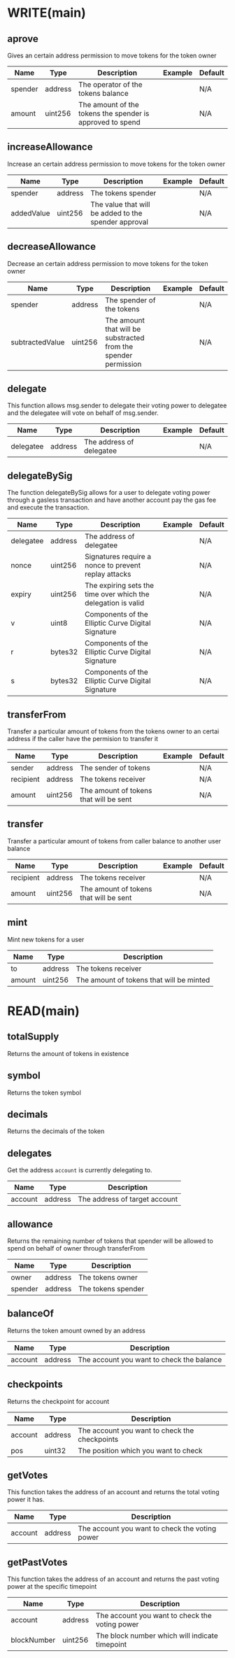 # WRITE(main)

## aprove
Gives an certain address permission to move tokens for the token owner

|Name|Type|Description|Example|Default|
|--- |---|---|---|---|
|spender|address|The operator of the tokens balance||N/A|
|amount|uint256|The amount of the tokens the spender is approved to spend||N/A|

## increaseAllowance
Increase an certain address permission to move tokens for the token owner

|Name|Type|Description|Example|Default|
|--- |---|---|---|---|
|spender|address|The tokens spender||N/A|
|addedValue|uint256|The value that will be added to the spender approval||N/A|

## decreaseAllowance
Decrease an certain address permission to move tokens for the token owner

|Name|Type|Description|Example|Default|
|--- |---|---|---|---|
|spender|address|The spender of the tokens||N/A|
|subtractedValue|uint256|The amount that will be substracted from the spender permission||N/A|

## delegate
This function allows msg.sender to delegate their voting power to delegatee and the delegatee will vote on behalf of msg.sender. 

|Name|Type|Description|Example|Default|
|--- |---|---|---|---|
|delegatee|address|The address of delegatee||N/A|


## delegateBySig
The function delegateBySig allows for a user to delegate voting power through a gasless transaction and have another account pay the gas fee and execute the transaction.

|Name|Type|Description|Example|Default|
|--- |---|---|---|---|
|delegatee|address|The address of delegatee||N/A|
|nonce|uint256|Signatures require a nonce to prevent replay attacks||N/A|
|expiry|uint256|The expiring sets the time over which the delegation is valid||N/A|
|v|uint8|Components of the Elliptic Curve Digital Signature||N/A|
|r|bytes32|Components of the Elliptic Curve Digital Signature||N/A|
|s|bytes32|Components of the Elliptic Curve Digital Signature||N/A|


## transferFrom
Transfer a particular amount of tokens from the tokens owner to an certai address if the caller have the permision to transfer it

|Name|Type|Description|Example|Default|
|--- |---|---|---|---|
|sender|address|The sender of tokens||N/A|
|recipient|address|The tokens receiver||N/A|
|amount|uint256|The amount of tokens that will be sent||N/A|


## transfer
Transfer a particular amount of tokens from caller balance to another user balance

|Name|Type|Description|Example|Default|
|--- |---|---|---|---|
|recipient|address|The tokens receiver||N/A|
|amount|uint256|The amount of tokens that will be sent||N/A|

## mint
Mint new tokens for a user

|Name|Type|Description|
|--- |---|---|
|to|address|The tokens receiver|
|amount|uint256|The amount of tokens that will be minted|


# READ(main)

## totalSupply
Returns the amount of tokens in existence

## symbol
Returns the token symbol

## decimals
Returns the decimals of the token

## delegates
Get the address `account` is currently delegating to.

|Name|Type|Description|
|--- |---|---|
|account|address|The address of target account|

## allowance
Returns the remaining number of tokens that spender will be allowed to spend on behalf of owner through transferFrom

|Name|Type|Description|
|--- |---|---|
|owner|address|The tokens owner|
|spender|address|The tokens spender|

## balanceOf
Returns the token amount owned by an address

|Name|Type|Description|
|--- |---|---|
|account|address|The account you want to check the balance|

## checkpoints
Returns the checkpoint for account

|Name|Type|Description|
|--- |---|---|
|account|address|The account you want to check the checkpoints|
|pos|uint32|The position which you want to check|

## getVotes
This function takes the address of an account and returns the total voting power it has. 

|Name|Type|Description|
|--- |---|---|
|account|address|The account you want to check the voting power|


## getPastVotes
This function takes the address of an account and returns the past voting power at the specific timepoint

|Name|Type|Description|
|--- |---|---|
|account|address|The account you want to check the voting power|
|blockNumber|uint256|The block number which will indicate timepoint|


